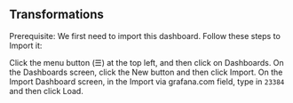 ## Transformations


Prerequisite: We first need to import this dashboard. Follow these steps to Import it:

Click the menu button (☰) at the top left, and then click on Dashboards.
On the Dashboards screen, click the New button and then click Import.
On the Import Dashboard screen, in the Import via grafana.com field, type in `23384` and then click Load.

